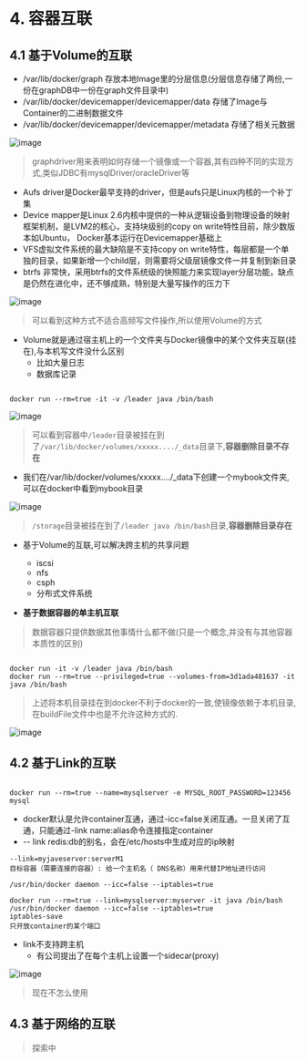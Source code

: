 # 4. 容器互联

## 4.1 基于Volume的互联

* /var/lib/docker/graph 存放本地Image里的分层信息(分层信息存储了两份,一份在graphDB中一份在graph文件目录中)
* /var/lib/docker/devicemapper/devicemapper/data 存储了Image与Container的二进制数据文件
* /var/lib/docker/devicemapper/devicemapper/metadata 存储了相关元数据

![image](http://clsaadockerimgbed-10042610.cossh.myqcloud.com/4-1-01.png)

>graphdriver用来表明如何存储一个镜像或一个容器,其有四种不同的实现方式,类似JDBC有mysqlDriver/oracleDriver等

* Aufs driver是Docker最早支持的driver，但是aufs只是Linux内核的一个补丁集
* Device mapper是Linux 2.6内核中提供的一种从逻辑设备到物理设备的映射框架机制，是LVM2的核心，支持块级别的copy on write特性目前，除少数版本如Ubuntu， Docker基本运行在Devicemapper基础上
* VFS虚拟文件系统的最大缺陷是不支持copy on write特性，每层都是一个单独的目录，如果新增一个child层，则需要将父级层镜像文件一并复制到新目录
* btrfs 非常快，采用btrfs的文件系统级的快照能力来实现layer分层功能，缺点是仍然在进化中，还不够成熟，特别是大量写操作的压力下

![image](http://clsaadockerimgbed-10042610.cossh.myqcloud.com/4-1-02.png)

>可以看到这种方式不适合高频写文件操作,所以使用Volume的方式

* Volume就是通过宿主机上的一个文件夹与Docker镜像中的某个文件夹互联(挂在),与本机写文件没什么区别
  * 比如大量日志
  * 数据库记录

```shell

docker run --rm=true -it -v /leader java /bin/bash

```

![image](http://clsaadockerimgbed-10042610.cossh.myqcloud.com/4-1-03.png)

> 可以看到容器中```/leader```目录被挂在到了```/var/lib/docker/volumes/xxxxx..../_data```目录下,**容器删除目录不存在**

* 我们在/var/lib/docker/volumes/xxxxx..../_data下创建一个mybook文件夹,可以在docker中看到mybook目录

![image](http://clsaadockerimgbed-10042610.cossh.myqcloud.com/4-1-04.png)

>```/storage```目录被挂在到了```/leader java /bin/bash```目录,**容器删除目录存在**

* 基于Volume的互联,可以解决跨主机的共享问题
  * iscsi
  * nfs
  * csph
  * 分布式文件系统

* **基于数据容器的单主机互联**

>数据容器只提供数据其他事情什么都不做(只是一个概念,并没有与其他容器本质性的区别)



```shell

docker run -it -v /leader java /bin/bash
docker run --rm=true --privileged=true --volumes-from=3d1ada481637 -it java /bin/bash

```

>上述将本机目录挂在到docker不利于docker的一致,使镜像依赖于本机目录,在buildFile文件中也是不允许这种方式的.

![image](http://clsaadockerimgbed-10042610.cossh.myqcloud.com/4-1-05.png)

## 4.2 基于Link的互联

```shell

docker run --rm=true --name=mysqlserver -e MYSQL_ROOT_PASSWORD=123456 mysql

```

* docker默认是允许container互通，通过-icc=false关闭互通。一旦关闭了互通，只能通过-link name:alias命令连接指定container
* -- link redis:db的别名，会在/etc/hosts中生成对应的ip映射

```shell
--link=myjaveserver:serverM1
目标容器（需要连接的容器）: 给一个主机名（ DNS名称）用来代替IP地址进行访问

/usr/bin/docker daemon --icc=false --iptables=true

docker run --rm=true --link=mysqlserver:myserver -it java /bin/bash
/usr/bin/docker daemon --icc=false --iptables=true
iptables-save
只开放container的某个端口
```

* link不支持跨主机
  * 有公司提出了在每个主机上设置一个sidecar(proxy)

![image](http://clsaadockerimgbed-10042610.cossh.myqcloud.com/4-1-06.png)

>现在不怎么使用

## 4.3 基于网络的互联

> 探索中